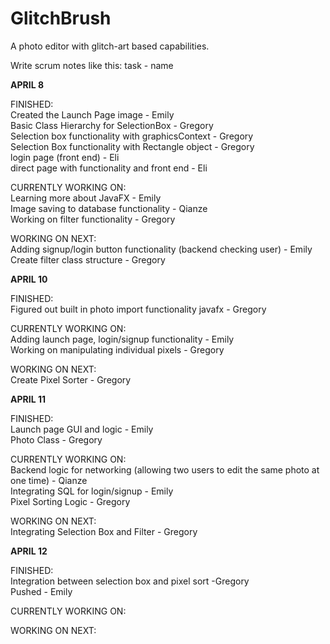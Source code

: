 # GlitchBrush
A photo editor with glitch-art based capabilities.

Write scrum notes like this:
task - name

<b> APRIL 8</b>
<br>

FINISHED: <br>
Created the Launch Page image - Emily <br>
Basic Class Hierarchy for SelectionBox - Gregory<br>
Selection box functionality with graphicsContext - Gregory<br>
Selection Box functionality with Rectangle object - Gregory<br>
login page (front end) - Eli<br>
direct page with functionality and front end - Eli<br>

CURRENTLY WORKING ON: <br>
Learning more about JavaFX - Emily<br>
Image saving to database functionality - Qianze<br>
Working on filter functionality - Gregory

WORKING ON NEXT: <br>
Adding signup/login button functionality (backend checking user) - Emily<br>
Create filter class structure - Gregory <br>

<b> APRIL 10 </b>
<br>

FINISHED: <br>
Figured out built in photo import functionality javafx - Gregory

CURRENTLY WORKING ON: <br>
Adding launch page, login/signup functionality - Emily <br>
Working on manipulating individual pixels - Gregory<br>

WORKING ON NEXT: <br>
Create Pixel Sorter - Gregory <br>

<b> APRIL 11 </b>
<br>

FINISHED: <br>
Launch page GUI and logic - Emily <br>
Photo Class - Gregory

CURRENTLY WORKING ON: <br>
Backend logic for networking (allowing two users to edit the same photo at one time) - Qianze <br>
Integrating SQL for login/signup - Emily <br>
Pixel Sorting Logic - Gregory

WORKING ON NEXT: <br>
Integrating Selection Box and Filter - Gregory

<b>APRIL 12</b>

FINISHED: <br>
Integration between selection box and pixel sort -Gregory <br>
Pushed - Emily<br>

CURRENTLY WORKING ON:<br>

WORKING ON NEXT:<br>
